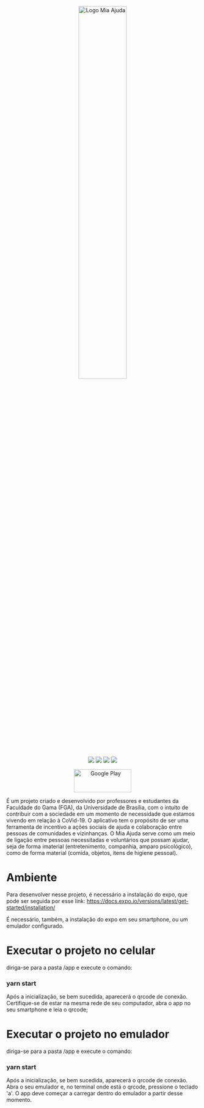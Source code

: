 <p align="center">
  <img src="https://i.imgur.com/5wtqEys.png" alt="Logo Mia Ajuda" width="50%"/>
</p>

<p align="center">
<a href="https://play.google.com/store/apps/details?id=com.unb.miaajuda" target="_blank"><img src="https://img.shields.io/badge/Mia%20Ajuda-Google%20Play-yellow"></a>
<a href="https://miaajuda.netlify.app/" target="_blank"><img src="https://img.shields.io/badge/Mia%20Ajuda-Website-blue"></a>
<a href="https://mia-ajuda.github.io/Documentation/#/" target="_blank"><img src="https://img.shields.io/badge/Mia%20Ajuda-Docs-purple"></a>
<a href="https://github.com/mia-ajuda/Frontend/pulls" target="_blank"><img src="https://img.shields.io/github/issues-pr/mia-ajuda/Frontend?color=red&label=Pull%20Requests"></a>
</p>

<p align="center">
  <a href="https://play.google.com/store/apps/details?id=com.unb.miaajuda" style="align-self: center"><img src="https://play.google.com/intl/pt-BR/badges/static/images/badges/pt-br_badge_web_generic.png" width="150" height="60" title="Google Play"></a>
</p>



É um projeto criado e desenvolvido por professores e estudantes da Faculdade do Gama (FGA), da Universidade de Brasília, com o intuito de contribuir com a sociedade em um momento de necessidade que estamos vivendo em relação à CoVid-19. O aplicativo tem o propósito de ser uma ferramenta de incentivo a ações sociais de ajuda e colaboração entre pessoas de comunidades e vizinhanças. O Mia Ajuda serve como um meio de ligação entre pessoas necessitadas e voluntários que possam ajudar, seja de forma imaterial (entretenimento, companhia, amparo psicológico), como de forma material (comida, objetos, itens de higiene pessoal).

# Ambiente 

Para desenvolver nesse projeto, é necessário a instalação do expo, que pode ser seguida por esse link: 
https://docs.expo.io/versions/latest/get-started/installation/

É necessário, também,  a instalação do expo em seu smartphone, ou um emulador configurado. 

# Executar o projeto no celular 

diriga-se para a pasta /app e execute o comando: 
### yarn start 

Após a inicialização, se bem sucedida, aparecerá o qrcode de conexão. Certifique-se de estar na mesma rede de seu computador, abra o app no seu smartphone e leia o qrcode;

# Executar o projeto no emulador 

diriga-se para a pasta /app e execute o comando: 
### yarn start 

Após a inicialização, se bem sucedida, aparecerá o qrcode de conexão. Abra o seu emulador e, no terminal onde está o qrcode, pressione o teclado 'a'. O app deve começar a carregar dentro do emulador a partir desse momento. 






